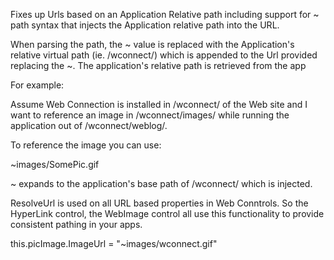 ﻿Fixes up Urls based on an Application Relative path including support for ~ path syntax that injects the Application relative path into the URL.

When parsing the path, the ~ value is replaced with the Application's relative virtual path (ie. /wconnect/) which is appended to the Url provided replacing the ~. The application's relative path is retrieved from the app

For example:

Assume Web Connection is installed in /wconnect/ of the Web site and I want to reference an image in /wconnect/images/ while running the application out of /wconnect/weblog/.

To reference the image you can use:

~images/SomePic.gif

~ expands to the application's base path of /wconnect/ which is injected. 

ResolveUrl is used on all URL based properties in Web Conntrols. So the HyperLink control, the WebImage control all use this functionality to provide consistent pathing in your apps.

this.picImage.ImageUrl = "~images/wconnect.gif"